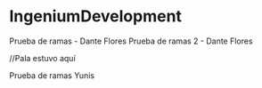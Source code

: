 # IngeniumDevelopment


Prueba de ramas - Dante Flores
Prueba de ramas 2 - Dante Flores

//Pala estuvo aquí


Prueba de ramas Yunis

